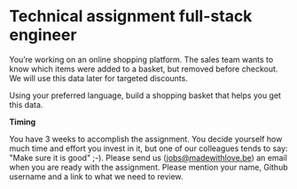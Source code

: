 # Technical assignment full-stack engineer

You’re working on an online shopping platform. The sales team wants to know which items were added to a basket, but removed before checkout. We will use this data later for targeted discounts.

Using your preferred language, build a shopping basket that helps you get this data.

**Timing**

You have 3 weeks to accomplish the assignment. You decide yourself how much time and effort you invest in it, but one of our colleagues tends to say: "Make sure it is good" ;-). Please send us (jobs@madewithlove.be) an email when you are ready with the assignment. Please mention your name, Github username and a link to what we need to review.
